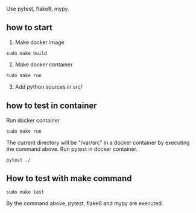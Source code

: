 Use pytest, flake8, mypy.


## how to start 

1. Make docker image
```
sudo make build
```

2. Make docker container
```
sudo make run
```

3. Add python sources in src/


## how to test in container

Run docker container
```
sudo make run
````

The current directory will be "/var/src" in a docker container by executing the command above.
Run pytest in docker container.
```
pytest ./
```


## How to test with make command
```
sudo make test
```

By the command above, pytest, flake8 and mypy are executed.
